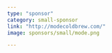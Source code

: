 ```yaml
---
type: "sponsor"
category: small-sponsor
link: "http://modecoldbrew.com/"
image: sponsors/small/mode.png

---
```

